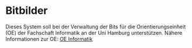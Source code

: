# Bitbilder

Dieses System soll bei der Verwaltung der Bits für die Orientierungseinheit (OE) der Fachschaft Informatik an der Uni Hamburg unterstützen.
Nähere Informationen zur OE: [OE Informatik](http://oe.informatik.uni-hamburg.de)
